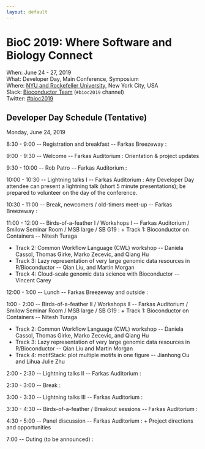 ```yaml
---
layout: default
---
```

# BioC 2019: Where Software and Biology Connect

When: June 24 - 27, 2019<br />
What: Developer Day, Main Conference, Symposium<br />
Where: [NYU and Rockefeller University][venue], New York City, USA<br />
Slack: [Bioconductor Team][] (`#bioc2019` channel)<br />
Twitter: [#bioc2019][tweet]<br />

[tweet]: https://twitter.com/hashtag/bioc2019?f=tweets
[venue]: ./travel-accommodations
[Bioconductor Team]: https://bioc-community.herokuapp.com/

## Developer Day Schedule (Tentative)

Monday, June 24, 2019

8:30 - 9:00 -- Registration and breakfast -- Farkas Breezeway
: 
 
9:00 - 9:30 -- Welcome -- Farkas Auditorium
: Orientation & project updates
 
9:30 - 10:00 -- Rob Patro -- Farkas Auditorium
:  
 
10:00 - 10:30 -- Lightning talks I -- Farkas Auditorium
: Any Developer Day attendee can present a lightning talk (short 5
  minute presentations); be prepared to volunteer on the day of the
  conference.
 
10:30 - 11:00 -- Break, newcomers / old-timers meet-up -- Farkas Breezeway
:  
 
11:00 - 12:00 -- Birds-of-a-feather I / Workshops I -- Farkas Auditorium / Smilow Seminar Room / MSB large / SB G19
: + Track 1: Bioconductor on Containers -- Nitesh Turaga
  + Track 2: Common Workflow Language (CWL) workshop -- Daniela
    Cassol, Thomas Girke, Marko Zecevic, and Qiang Hu
  + Track 3: Lazy representation of very large genomic data resources
    in R/Bioconductor -- Qian Liu, and Martin Morgan
  + Track 4: Cloud-scale genomic data science with Bioconductor --
    Vincent Carey
 
12:00 - 1:00 -- Lunch -- Farkas Breezeway and outside
:  
 
1:00 - 2:00 -- Birds-of-a-feather II / Workshops II  -- Farkas Auditorium / Smilow Seminar Room / MSB large / SB G19
: + Track 1: Bioconductor on Containers -- Nitesh Turaga
  + Track 2: Common Workflow Language (CWL) workshop -- Daniela
    Cassol, Thomas Girke, Marko Zecevic, and Qiang Hu
  + Track 3: Lazy representation of very large genomic data resources
    in R/Bioconductor -- Qian Liu and Martin Morgan
  + Track 4: motifStack: plot multiple motifs in one figure --
    Jianhong Ou and Lihua Julie Zhu
 
 
2:00 - 2:30 -- Lightning talks II  -- Farkas Auditorium
:  
 
2:30 - 3:00 -- Break
:  
 
3:00 - 3:30 -- Lightning talks III  -- Farkas Auditorium
:  
 
3:30 - 4:30 -- Birds-of-a-feather / Breakout sessions -- Farkas Auditorium
:  
 
4:30 - 5:00 -- Panel discussion -- Farkas Auditorium
: + Project directions and opportunities
 
7:00 -- Outing (to be announced)
:  
 
